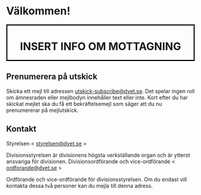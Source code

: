 # Välkommen!

<div style="border: solid 3px black; text-align: center;">
    <h1>INSERT INFO OM MOTTAGNING</h1>
</div>

## Prenumerera på utskick

Skicka ett mejl till adressen [utskick-subscribe@dvet.se](mailto:utskick-subscribe@dvet.se). Det spelar ingen roll om ämnesraden eller mejlbodyn innehåller text eller inte. Kort efter du har skickat mejlet ska du få ett bekräftelsemejl som säger att du nu prenumererar på mejlutskick.

## Kontakt
Styrelsen < [styrelsen@dvet.se](mailto:styrelsen@dvet.se) >

Divisionsstyrelsen är divisionens högsta verkställande organ och är ytterst ansvariga för divisionen.
Divisionsordförande och vice-ordförande < [ordforande@dvet.se](ordforande@dvet.se) >

Ordförande och vice-ordförande för divisionsstyrelsen. Om du endast vill kontakta dessa två personer kan du mejla till denna adress.
